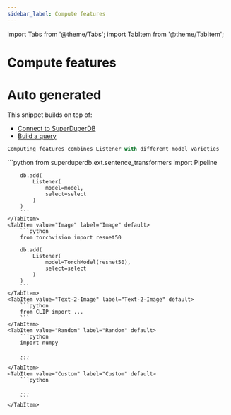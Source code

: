 ```yaml
---
sidebar_label: Compute features
---
```

import Tabs from '@theme/Tabs';
import TabItem from '@theme/TabItem';

<!-- TABS -->
# Compute features

# Auto generated
This snippet builds on top of:

- [Connect to SuperDuperDB](connect_to_superduperdb)
- [Build a query](build_a_query)

```python
Computing features combines Listener with different model varieties
```


<Tabs>
    <TabItem value="Text" label="Text" default>
        ```python
        from superduperdb.ext.sentence_transformers import Pipeline
        
        db.add(
            Listener(
                model=model,
                select=select
            )
        )        
        ```
    </TabItem>
    <TabItem value="Image" label="Image" default>
        ```python
        from torchvision import resnet50
        
        db.add(
            Listener(
                model=TorchModel(resnet50),
                select=select
            )
        )        
        ```
    </TabItem>
    <TabItem value="Text-2-Image" label="Text-2-Image" default>
        ```python
        from CLIP import ...        
        ```
    </TabItem>
    <TabItem value="Random" label="Random" default>
        ```python
        import numpy
        
        ...        
        ```
    </TabItem>
    <TabItem value="Custom" label="Custom" default>
        ```python
        
        ...        
        ```
    </TabItem>
</Tabs>
